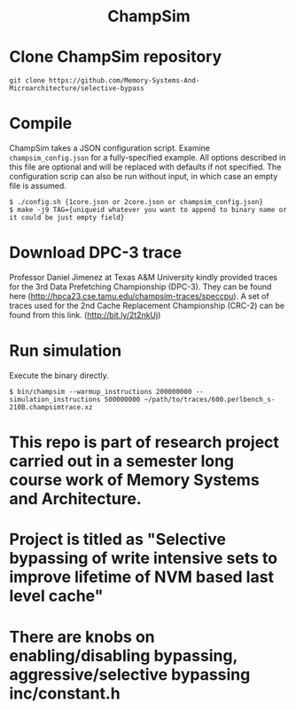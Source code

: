 <p align="center">
  <h1 align="center"> ChampSim </h1>
</p>

# Clone ChampSim repository
```
git clone https://github.com/Memory-Systems-And-Microarchitecture/selective-bypass
```

# Compile

ChampSim takes a JSON configuration script. Examine `champsim_config.json` for a fully-specified example. All options described in this file are optional and will be replaced with defaults if not specified. The configuration scrip can also be run without input, in which case an empty file is assumed.
```
$ ./config.sh {1core.json or 2core.json or champsim_config.json}
$ make -j9 TAG={uniqueid whatever you want to append to binary name or it could be just empty field}
```

# Download DPC-3 trace

Professor Daniel Jimenez at Texas A&M University kindly provided traces for the 3rd Data Prefetching Championship (DPC-3). They can be found here (http://hpca23.cse.tamu.edu/champsim-traces/speccpu). A set of traces used for the 2nd Cache Replacement Championship (CRC-2) can be found from this link. (http://bit.ly/2t2nkUj)

# Run simulation

Execute the binary directly.
```
$ bin/champsim --warmup_instructions 200000000 --simulation_instructions 500000000 ~/path/to/traces/600.perlbench_s-210B.champsimtrace.xz
```

# This repo is part of research project carried out in a semester long course work of Memory Systems and Architecture.
# Project is titled as "Selective bypassing of write intensive sets to improve lifetime of NVM based last level cache"

# There are knobs on enabling/disabling bypassing, aggressive/selective bypassing inc/constant.h
<br>
